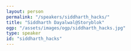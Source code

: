 ```yaml
---
layout: person
permalink: "/speakers/siddharth_hacks/"
title: "Siddharth Dayalwal@Storyblok"
ogp: "/assets/images/ogp/siddharth_hacks.jpg"
type: speaker
id: "siddharth_hacks"
---
```

